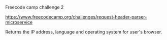 
Freecode camp challenge 2

https://www.freecodecamp.org/challenges/request-header-parser-microservice

Returns the IP address, language and operating system for user's browser.